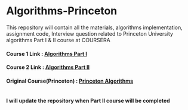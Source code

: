 # Algorithms-Princeton
This repository will contain all the materials, algorithms implementation, assignment code, Interview question related to Princeton University algorithms Part I &amp; II course at COURSERA <br />
#### Course 1 Link : [Algorithms Part I](https://www.coursera.org/learn/algorithms-part1/) <br />
#### Course 2 Link : [Algorithms Part II](https://www.coursera.org/learn/algorithms-part2) <br />
#### Original Course(Princeton) : [Princeton Algorithms](https://www.cs.princeton.edu/courses/archive/spring20/cos226/syllabus.php) <br /><br />
#### I will update the repository when Part II course will be completed
